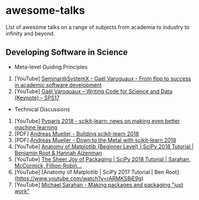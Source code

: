 # awesome-talks
List of awesome talks on a range of subjects from academia to industry to infinity and beyond.


## Developing Software in Science

* Meta-level Guiding Principles

1. [YouTube] [Seminar@SystemX - Gaël Varoquaux - From flop to success in academic software development](https://www.youtube.com/watch?v=r7sFVb5RrK0)
2. [YouTube] [Gaël Varoquaux – Writing Code for Science and Data (Keynote) – SPS17](https://www.youtube.com/watch?v=AaqsGRKdoQ0)

* Technical Discussions

1. [YouTube] [Pyparis 2018 - scikit-learn: news on making even better machine learning](https://www.youtube.com/watch?v=7GqeaEi7Kbc)
2. [PDF] [Andreas Mueller - Building scikit-learn 2018](https://github.com/amueller/talks_odt/blob/master/2018/building_scikit_learn.pdf)
3. [PDF] [Andreas Mueller - Down to the Metal with scikit-learn 2018](https://github.com/amueller/talks_odt/blob/master/2018/scikit-learn-metal.pdf)
4. [YouTube] [Anatomy of Matplotlib (Beginner Level) | SciPy 2018 Tutorial | Benjamin Root & Hannah Aizenman](https://www.youtube.com/watch?v=6gdNUDs6QPc)
5. [YouTube] [The Sheer Joy of Packaging | SciPy 2018 Tutorial | Sarahan, McCormick, Fillion-Robin...](https://www.youtube.com/watch?v=xiI1i525ljE)
6. [YouTube] [Anatomy of Matplotlib | SciPy 2017 Tutorial | Ben Root] (https://www.youtube.com/watch?v=rARMKS8jE9g)
7. [YouTube] [Michael Sarahan - Making packages and packaging "just work"](https://www.youtube.com/watch?v=Kamld5Z-xx0)

